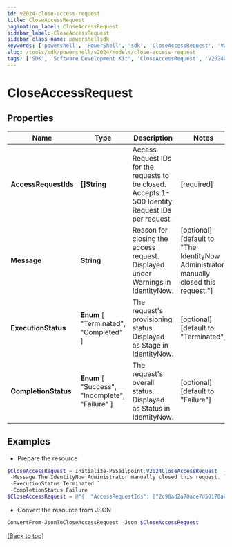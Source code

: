 ```yaml
---
id: v2024-close-access-request
title: CloseAccessRequest
pagination_label: CloseAccessRequest
sidebar_label: CloseAccessRequest
sidebar_class_name: powershellsdk
keywords: ['powershell', 'PowerShell', 'sdk', 'CloseAccessRequest', 'V2024CloseAccessRequest'] 
slug: /tools/sdk/powershell/v2024/models/close-access-request
tags: ['SDK', 'Software Development Kit', 'CloseAccessRequest', 'V2024CloseAccessRequest']
---
```



# CloseAccessRequest

## Properties

Name | Type | Description | Notes
------------ | ------------- | ------------- | -------------
**AccessRequestIds** | **[]String** | Access Request IDs for the requests to be closed. Accepts 1-500 Identity Request IDs per request. | [required]
**Message** | **String** | Reason for closing the access request. Displayed under Warnings in IdentityNow. | [optional] [default to "The IdentityNow Administrator manually closed this request."]
**ExecutionStatus** |  **Enum** [  "Terminated",    "Completed" ] | The request's provisioning status. Displayed as Stage in IdentityNow. | [optional] [default to "Terminated"]
**CompletionStatus** |  **Enum** [  "Success",    "Incomplete",    "Failure" ] | The request's overall status. Displayed as Status in IdentityNow. | [optional] [default to "Failure"]

## Examples

- Prepare the resource
```powershell
$CloseAccessRequest = Initialize-PSSailpoint.V2024CloseAccessRequest  -AccessRequestIds [2c90ad2a70ace7d50170acf22ca90010] `
 -Message The IdentityNow Administrator manually closed this request. `
 -ExecutionStatus Terminated `
 -CompletionStatus Failure
$CloseAccessRequest = @"{  "AccessRequestIds": ["2c90ad2a70ace7d50170acf22ca90010"], "Message": "The IdentityNow Administrator manually closed this request.", "ExecutionStatus": "Terminated", "CompletionStatus": "Failure" }"@
```

- Convert the resource from JSON
```powershell
ConvertFrom-JsonToCloseAccessRequest -Json $CloseAccessRequest
```


[[Back to top]](#) 

